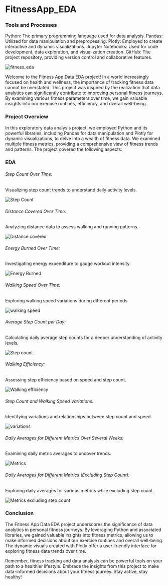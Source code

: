 # FitnessApp_EDA
### Tools and Processes
Python: The primary programming language used for data analysis.
Pandas: Utilized for data manipulation and preprocessing.
Plotly: Employed to create interactive and dynamic visualizations.
Jupyter Notebooks: Used for code development, data exploration, and visualization creation.
GitHub: The project repository, providing version control and collaborative features.


![fitness_eda](https://github.com/santasish/FitnessApp_EDA/assets/112464173/0e93a96c-a514-4f44-b45a-c265ed0835ea)


Welcome to the Fitness App Data EDA project! In a world increasingly focused on health and wellness, the importance of tracking fitness data cannot be overstated. This project was inspired by the realization that data analytics can significantly contribute to improving personal fitness journeys. By examining various fitness parameters over time, we gain valuable insights into our exercise routines, efficiency, and overall well-being.

### Project Overview
In this exploratory data analysis project, we employed Python and its powerful libraries, including Pandas for data manipulation and Plotly for dynamic visualizations, to delve into a wealth of fitness data. We examined multiple fitness metrics, providing a comprehensive view of fitness trends and patterns. The project covered the following aspects:


### EDA 
###### Step Count Over Time: 
Visualizing step count trends to understand daily activity levels.

![Step Count](https://github.com/santasish/FitnessApp_EDA/assets/112464173/9bff92f5-b2a4-41a5-ac77-25a7d2bbf6d5)
 

###### Distance Covered Over Time: 
Analyzing distance data to assess walking and running patterns.

![Distance covered](https://github.com/santasish/FitnessApp_EDA/assets/112464173/198d62c6-e7e7-47b6-be9b-2a8901a326f8)


###### Energy Burned Over Time: 
Investigating energy expenditure to gauge workout intensity.

![Energy Burned](https://github.com/santasish/FitnessApp_EDA/assets/112464173/7aa4bc12-b715-4fbe-9c88-1ffcca89bedd)


###### Walking Speed Over Time: 
Exploring walking speed variations during different periods.

![walking speed](https://github.com/santasish/FitnessApp_EDA/assets/112464173/0693427d-1064-491f-a771-08e5296733a9)


###### Average Step Count per Day: 
Calculating daily average step counts for a deeper understanding of activity levels.

![Step count](https://github.com/santasish/FitnessApp_EDA/assets/112464173/3859dc49-287c-4ab5-96a4-e1297cb2e305)


###### Walking Efficiency: 
Assessing step efficiency based on speed and step count.

![Walking efficiency](https://github.com/santasish/FitnessApp_EDA/assets/112464173/4b43e604-5b00-49f4-bbc2-b781fd991287)

###### Step Count and Walking Speed Variations: 
Identifying variations and relationships between step count and speed.

![variations](https://github.com/santasish/FitnessApp_EDA/assets/112464173/3b99fca5-6377-4445-b3e6-010ab037cf70)


###### Daily Averages for Different Metrics Over Several Weeks: 
Examining daily metric averages to uncover trends.

![Metrics](https://github.com/santasish/FitnessApp_EDA/assets/112464173/2ab8a7e0-8098-4b27-a9e1-eb263780c5f9)



###### Daily Averages for Different Metrics (Excluding Step Count): 
Exploring daily averages for various metrics while excluding step count.

![Metrics  excluding step count](https://github.com/santasish/FitnessApp_EDA/assets/112464173/3a228f53-8618-4418-9b7d-4d476aa1bc22)








### Conclusion
The Fitness App Data EDA project underscores the significance of data analytics in personal fitness journeys. By leveraging Python and associated libraries, we gained valuable insights into fitness metrics, allowing us to make informed decisions about our exercise routines and overall well-being. The dynamic visuals created with Plotly offer a user-friendly interface for exploring fitness data trends over time.

Remember, fitness tracking and data analysis can be powerful tools on your path to a healthier lifestyle. Embrace the insights from this project to make data-informed decisions about your fitness journey. Stay active, stay healthy!
